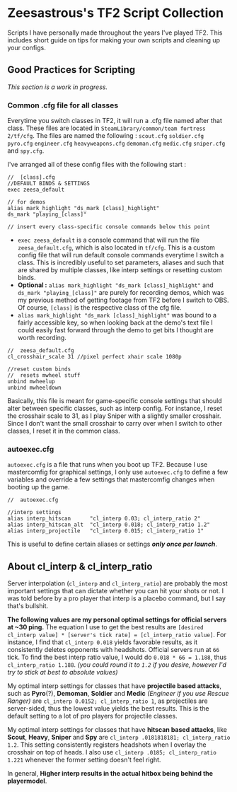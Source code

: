 # Zeesastrous's TF2 Script Collection

Scripts I have personally made throughout the years I've played TF2. This includes short guide on tips for making your own scripts and cleaning up your configs.

## Good Practices for Scripting

*This section is a work in progress.*

### Common .cfg file for all classes
Everytime you switch classes in TF2, it will run a .cfg file named after that class. These files are located in `SteamLibrary/common/team fortress 2/tf/cfg`.
The files are named the following : `scout.cfg` `soldier.cfg` `pyro.cfg` `engineer.cfg` `heavyweapons.cfg` `demoman.cfg` `medic.cfg` `sniper.cfg` and `spy.cfg`.

I've arranged all of these config files with the following start :
```
//  [class].cfg
//DEFAULT BINDS & SETTINGS
exec zeesa_default

// for demos
alias mark_highlight "ds_mark [class]_highlight"
ds_mark "playing_[class]"

// insert every class-specific console commands below this point
```
- `exec zeesa_default` is a console command that will run the file `zeesa_default.cfg`, which is also located in `tf/cfg`. This is a custom config file that will run default console commands everytime I switch a class. This is incredibly useful to set parameters, aliases and such that are shared by multiple classes, like interp settings or resetting custom binds. 
- **Optional :** `alias mark_highlight "ds_mark [class]_highlight"` and `ds_mark "playing_[class]"` are purely for recording demos, which was my previous method of getting footage from TF2 before I switch to OBS. Of course, `[class]` is the respective class of the cfg file.
- `alias mark_highlight "ds_mark [class]_highlight"` was bound to a fairly accessible key, so when looking back at the demo's text file I could easily fast forward through the demo to get bits I thought are worth recording.

```
//  zeesa_default.cfg
cl_crosshair_scale 31 //pixel perfect xhair scale 1080p

//reset custom binds
//	resets mwheel stuff
unbind mwheelup
unbind mwheeldown
```
Basically, this file is meant for game-specific console settings that should alter between specific classes, such as interp config.
For instance, I reset the crosshair scale to 31, as I play Sniper with a slightly smaller crosshair. Since I don't want the small crosshair to carry over when I switch to other classes, I reset it in the common class.

### autoexec.cfg

`autoexec.cfg` is a file that runs when you boot up TF2. Because I use mastercomfig for graphical settings, I only use `autoexec.cfg` to define a few variables and override a few settings that mastercomfig changes when booting up the game.

```
//  autoexec.cfg

//interp settings
alias interp_hitscan      "cl_interp 0.03; cl_interp_ratio 2"
alias interp_hitscan_alt  "cl_interp 0.018; cl_interp_ratio 1.2"
alias interp_projectile   "cl_interp 0.015; cl_interp_ratio 1"
```
This is useful to define certain aliases or settings ***only once per launch***. 

## About cl_interp & cl_interp_ratio
Server interpolation (`cl_interp` and `cl_interp_ratio`) are probably the most important settings that can dictate whether you can hit your shots or not. I was told before by a pro player that interp is a placebo command, but I say that's bullshit.

**__The following values are my personal optimal settings for official servers at ~30 ping.__**
The equation I use to get the best results are `[desired cl_interp value] * [server's tick rate] = [cl_interp_ratio value]`.
For instance, I find that `cl_interp 0.018` yields favorable results, as it consistently deletes opponents with headshots. Official servers run at `66` tick. To find the best interp ratio value, I would do `0.018 * 66 = 1.188`, thus `cl_interp_ratio 1.188`. *(you could round it to `1.2` if you desire, however I'd try to stick at best to absolute values)*

My optimal interp settings for classes that have **projectile based attacks**, such as **Pyro**(?), **Demoman**, **Soldier** and **Medic** *(Engineer if you use Rescue Ranger)* are `cl_interp 0.0152; cl_interp_ratio 1`, as projectiles are server-sided, thus the lowest value yields the best results. This is the default setting to a lot of pro players for projectile classes.

My optimal interp settings for classes that have **hitscan based attacks**, like **Scout**, **Heavy**, **Sniper** and **Spy** are `cl_interp .0181818181; cl_interp_ratio 1.2`. This setting consistently registers headshots when I overlay the crosshair on top of heads. I also use `cl_interp .0185; cl_interp_ratio 1.221` whenever the former setting doesn't feel right.

In general, **Higher interp results in the actual hitbox being behind the playermodel**.
